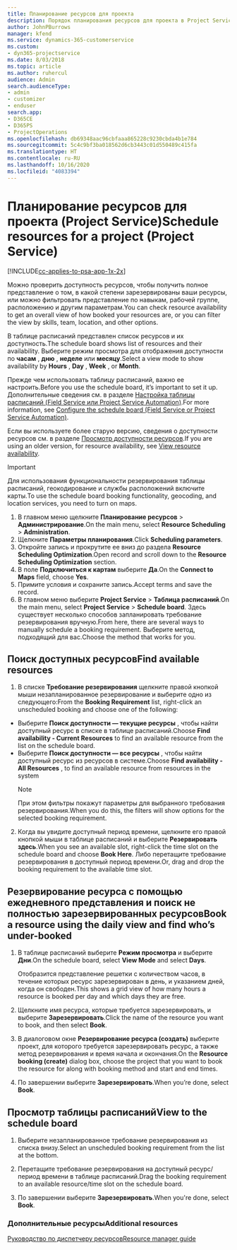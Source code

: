 ```yaml
---
title: Планирование ресурсов для проекта
description: Порядок планирования ресурсов для проекта в Project Service
author: JohnPBurrows
manager: kfend
ms.service: dynamics-365-customerservice
ms.custom:
- dyn365-projectservice
ms.date: 8/03/2018
ms.topic: article
ms.author: ruhercul
audience: Admin
search.audienceType:
- admin
- customizer
- enduser
search.app:
- D365CE
- D365PS
- ProjectOperations
ms.openlocfilehash: db69348aac96cbfaaa865228c9230cbda4b1e784
ms.sourcegitcommit: 5c4c9bf3ba018562d6cb3443c01d550489c415fa
ms.translationtype: HT
ms.contentlocale: ru-RU
ms.lasthandoff: 10/16/2020
ms.locfileid: "4083394"
---
```

# <a name="schedule-resources-for-a-project-project-service"></a><span data-ttu-id="b949b-103">Планирование ресурсов для проекта (Project Service)</span><span class="sxs-lookup"><span data-stu-id="b949b-103">Schedule resources for a project (Project Service)</span></span>

[!INCLUDE[cc-applies-to-psa-app-1x-2x](../includes/cc-applies-to-psa-app-1x-2x.md)]

<span data-ttu-id="b949b-104">Можно проверить доступность ресурсов, чтобы получить полное представление о том, в какой степени зарезервированы ваши ресурсы, или можно фильтровать представление по навыкам, рабочей группе, расположению и другим параметрам.</span><span class="sxs-lookup"><span data-stu-id="b949b-104">You can check resource availability to get an overall view of how booked your resources are, or you can filter the view by skills, team, location, and other options.</span></span>  
  
<span data-ttu-id="b949b-105">В таблице расписаний представлен список ресурсов и их доступность.</span><span class="sxs-lookup"><span data-stu-id="b949b-105">The schedule board shows list of resources and their availability.</span></span> <span data-ttu-id="b949b-106">Выберите режим просмотра для отображения доступности по **часам** , **дню** , **неделе** или **месяцу**.</span><span class="sxs-lookup"><span data-stu-id="b949b-106">Select a view mode to show availability by **Hours** , **Day** , **Week** , or **Month**.</span></span>  
  
<span data-ttu-id="b949b-107">Прежде чем использовать таблицу расписаний, важно ее настроить.</span><span class="sxs-lookup"><span data-stu-id="b949b-107">Before you use the schedule board, it’s important to set it up.</span></span> <span data-ttu-id="b949b-108">Дополнительные сведения см. в разделе [Настройка таблицы расписаний (Field Service или Project Service Automation)](https://docs.microsoft.com/dynamics365/field-service/configure-schedule-board).</span><span class="sxs-lookup"><span data-stu-id="b949b-108">For more information, see [Configure the schedule board (Field Service or Project Service Automation)](https://docs.microsoft.com/dynamics365/field-service/configure-schedule-board).</span></span>
  
<span data-ttu-id="b949b-109">Если вы используете более старую версию, сведения о доступности ресурсов см. в разделе [Просмотр доступности ресурсов](../psa/view-resource-availability.md).</span><span class="sxs-lookup"><span data-stu-id="b949b-109">If you are using an older version, for resource availability, see [View resource availability](../psa/view-resource-availability.md).</span></span>  

> [!IMPORTANT]
>  <span data-ttu-id="b949b-110">Для использования функциональности резервирования таблицы расписаний, геокодирование и службы расположений включите карты.</span><span class="sxs-lookup"><span data-stu-id="b949b-110">To use the schedule board booking functionality, geocoding, and location services, you need to turn on maps.</span></span>  
> 
> 1. <span data-ttu-id="b949b-111">В главном меню щелкните **Планирование ресурсов** > **Администрирование**.</span><span class="sxs-lookup"><span data-stu-id="b949b-111">On the main menu, select **Resource Scheduling** > **Administration**.</span></span>  
> 2. <span data-ttu-id="b949b-112">Щелкните **Параметры планирования**.</span><span class="sxs-lookup"><span data-stu-id="b949b-112">Click **Scheduling parameters**.</span></span>  
> 3. <span data-ttu-id="b949b-113">Откройте запись и прокрутите ее вниз до раздела **Resource Scheduling Optimization**.</span><span class="sxs-lookup"><span data-stu-id="b949b-113">Open record and scroll down to the **Resource Scheduling Optimization** section.</span></span>  
> 4. <span data-ttu-id="b949b-114">В поле **Подключиться к картам** выберите **Да**.</span><span class="sxs-lookup"><span data-stu-id="b949b-114">On the **Connect to Maps** field, choose **Yes**.</span></span>  
> 5. <span data-ttu-id="b949b-115">Примите условия и сохраните запись.</span><span class="sxs-lookup"><span data-stu-id="b949b-115">Accept terms and save the record.</span></span>  
> 6. <span data-ttu-id="b949b-116">В главном меню выберите **Project Service** > **Таблица расписаний**.</span><span class="sxs-lookup"><span data-stu-id="b949b-116">On the main menu, select **Project Service** > **Schedule board**.</span></span> <span data-ttu-id="b949b-117">Здесь существует несколько способов запланировать требование резервирования вручную.</span><span class="sxs-lookup"><span data-stu-id="b949b-117">From here, there are several ways to manually schedule a booking requirement.</span></span> <span data-ttu-id="b949b-118">Выберите метод, подходящий для вас.</span><span class="sxs-lookup"><span data-stu-id="b949b-118">Choose the method that works for you.</span></span>
  
## <a name="find-available-resources"></a><span data-ttu-id="b949b-119">Поиск доступных ресурсов</span><span class="sxs-lookup"><span data-stu-id="b949b-119">Find available resources</span></span>

1.  <span data-ttu-id="b949b-120">В списке **Требование резервирования** щелкните правой кнопкой мыши незапланированное резервирование и выберите одно из следующего:</span><span class="sxs-lookup"><span data-stu-id="b949b-120">From the **Booking Requirement** list, right-click an unscheduled booking and choose one of the following:</span></span>  
  
- <span data-ttu-id="b949b-121">Выберите **Поиск доступности — текущие ресурсы** , чтобы найти доступный ресурс в списке в таблице расписаний.</span><span class="sxs-lookup"><span data-stu-id="b949b-121">Choose **Find availability - Current Resources** to find an available resource from the list on the schedule board.</span></span>  
- <span data-ttu-id="b949b-122">Выберите **Поиск доступности — все ресурсы** , чтобы найти доступный ресурс из ресурсов в системе.</span><span class="sxs-lookup"><span data-stu-id="b949b-122">Choose **Find availability - All Resources** , to find an available resource from resources in the system</span></span>  
   > [!NOTE]
   >  <span data-ttu-id="b949b-123">При этом фильтры покажут параметры для выбранного требования резервирования.</span><span class="sxs-lookup"><span data-stu-id="b949b-123">When you do this, the filters will show options for the selected booking requirement.</span></span>  
  
2. <span data-ttu-id="b949b-124">Когда вы увидите доступный период времени, щелкните его правой кнопкой мыши в таблице расписаний и выберите **Резервировать здесь**.</span><span class="sxs-lookup"><span data-stu-id="b949b-124">When you see an available slot, right-click the time slot on the schedule board and choose **Book Here**.</span></span> <span data-ttu-id="b949b-125">Либо перетащите требование резервирования в доступный период времени.</span><span class="sxs-lookup"><span data-stu-id="b949b-125">Or, drag and drop the booking requirement to the available time slot.</span></span>  
  

## <a name="book-a-resource-using-the-daily-view-and-find-whos-under-booked"></a><span data-ttu-id="b949b-126">Резервирование ресурса с помощью ежедневного представления и поиск не полностью зарезервированных ресурсов</span><span class="sxs-lookup"><span data-stu-id="b949b-126">Book a resource using the daily view and find who’s under-booked</span></span>
  
1.  <span data-ttu-id="b949b-127">В таблице расписаний выберите **Режим просмотра** и выберите **Дни**.</span><span class="sxs-lookup"><span data-stu-id="b949b-127">On the schedule board, select **View Mode** and select **Days**.</span></span>  
  
    <span data-ttu-id="b949b-128">Отобразится представление решетки с количеством часов, в течение которых ресурс зарезервирован в день, и указанием дней, когда он свободен.</span><span class="sxs-lookup"><span data-stu-id="b949b-128">This shows a grid view of how many hours a resource is booked per day and which days they are free.</span></span>  
  
2.  <span data-ttu-id="b949b-129">Щелкните имя ресурса, которые требуется зарезервировать, и выберите **Зарезервировать**.</span><span class="sxs-lookup"><span data-stu-id="b949b-129">Click the name of the resource you want to book, and then select **Book**.</span></span>  
  
3.  <span data-ttu-id="b949b-130">В диалоговом окне **Резервирование ресурса (создать)** выберите проект, для которого требуется зарезервировать ресурс, а также метод резервирования и время начала и окончания.</span><span class="sxs-lookup"><span data-stu-id="b949b-130">On the **Resource booking (create)** dialog box, choose the project that you want to book the resource for along with booking method and start and end times.</span></span>  
  
4.  <span data-ttu-id="b949b-131">По завершении выберите **Зарезервировать**.</span><span class="sxs-lookup"><span data-stu-id="b949b-131">When you’re done, select **Book**.</span></span>  
  
## <a name="view-to-the-schedule-board"></a><span data-ttu-id="b949b-132">Просмотр таблицы расписаний</span><span class="sxs-lookup"><span data-stu-id="b949b-132">View to the schedule board</span></span>
  
1.  <span data-ttu-id="b949b-133">Выберите незапланированное требование резервирования из списка внизу.</span><span class="sxs-lookup"><span data-stu-id="b949b-133">Select an unscheduled booking requirement from the list at the bottom.</span></span>  
  
2.  <span data-ttu-id="b949b-134">Перетащите требование резервирования на доступный ресурс/период времени в таблице расписаний.</span><span class="sxs-lookup"><span data-stu-id="b949b-134">Drag the booking requirement to an available resource/time slot on the schedule board.</span></span>  
  
3.  <span data-ttu-id="b949b-135">По завершении выберите **Зарезервировать**.</span><span class="sxs-lookup"><span data-stu-id="b949b-135">When you're done, select **Book**.</span></span>  
  
### <a name="additional-resources"></a><span data-ttu-id="b949b-136">Дополнительные ресурсы</span><span class="sxs-lookup"><span data-stu-id="b949b-136">Additional resources</span></span>  
 [<span data-ttu-id="b949b-137">Руководство по диспетчеру ресурсов</span><span class="sxs-lookup"><span data-stu-id="b949b-137">Resource manager guide</span></span>](../psa/resource-manager-guide.md)
